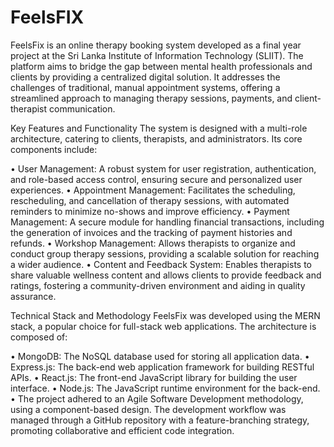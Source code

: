 # FeelsFIX
FeelsFix is an online therapy booking system developed as a final year project at the Sri Lanka Institute of Information Technology (SLIIT). The platform aims to bridge the gap between mental health professionals and clients by providing a centralized digital solution. It addresses the challenges of traditional, manual appointment systems, offering a streamlined approach to managing therapy sessions, payments, and client-therapist communication.

Key Features and Functionality
The system is designed with a multi-role architecture, catering to clients, therapists, and administrators. Its core components include:

•	User Management: A robust system for user registration, authentication, and role-based access control, ensuring secure and personalized user experiences.
•	Appointment Management: Facilitates the scheduling, rescheduling, and cancellation of therapy sessions, with automated reminders to minimize no-shows and improve efficiency.
•	Payment Management: A secure module for handling financial transactions, including the generation of invoices and the tracking of payment histories and refunds.
•	Workshop Management: Allows therapists to organize and conduct group therapy sessions, providing a scalable solution for reaching a wider audience.
•	Content and Feedback System: Enables therapists to share valuable wellness content and allows clients to provide feedback and ratings, fostering a community-driven environment and aiding in quality assurance.

Technical Stack and Methodology
FeelsFix was developed using the MERN stack, a popular choice for full-stack web applications. The architecture is composed of:

•	MongoDB: The NoSQL database used for storing all application data.
•	Express.js: The back-end web application framework for building RESTful APIs.
•	React.js: The front-end JavaScript library for building the user interface.
•	Node.js: The JavaScript runtime environment for the back-end.
•	The project adhered to an Agile Software Development methodology, using a component-based design. The development workflow was managed through a GitHub repository with a feature-branching strategy, promoting collaborative and efficient code integration.

